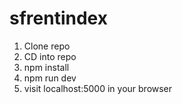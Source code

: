 # sfrentindex

1. Clone repo
2. CD into repo
3. npm install
4. npm run dev
5. visit localhost:5000 in your browser

